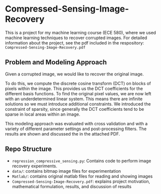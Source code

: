 # Compressed-Sensing-Image-Recovery
This is a project for my machine learning course (ECE 580), where we used machine learning techniques to recover corrupted images. For detailed information about the project, see the pdf included in the respository: `Compressed-Sensing-Image-Recovery.pdf`

## Problem and Modeling Approach
Given a corrupted image, we would like to recover the original image. 

To do this, we compute the discrete cosine transform (DCT) on blocks of pixels within the image. This provides us the DCT coefficients for the different basis functions. To find the original pixel values, we are now left with an underdetermined linear system. This means there are infinite solutions so we must introduce additional constraints. We introduced the constraint of sparsity, since generally the DCT coefficients tend to be sparse in local areas within an image.

This modeling approach was evaluated with cross validation and with a variety of different parameter settings and post-processing filters. The results are shown and discussed the in the attached PDF.

## Repo Structure
- `regression_compressive_sensing.py`: Contains code to perform image recovery experiments.
- `data/`: contains bitmap image files for experimentation
- `Matlab/`: contains original matlab files for reading and showing images
- `Compressed-Sensing-Image-Recovery.pdf`: explains project motivation, mathematical formulation, results, and discussion of results
